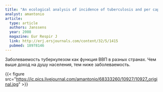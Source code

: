 ```yaml
---
title: "An ecological analysis of incidence of tuberculosis and per capita gross domestic product"
analyst: amantonio
article:
  type: article
  authors: Janssens
  year: 2008
  magazine: Eur Respir J
  link: http://erj.ersjournals.com/content/32/5/1415
  pubmed: 18978146
---
```


Заболеваемость туберкулезом как функция ВВП в разных странах. Чем выше доход на душу населения, тем ниже заболеваемость.

{{< figure src="https://ic.pics.livejournal.com/amantonio/68333260/10927/10927_original.jpg" >}}
